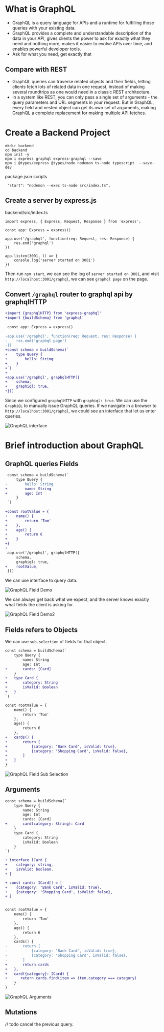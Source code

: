 # What is GraphQL
* GraphQL is a query language for APIs and a runtime for fulfilling those queries with your existing data.
* GraphQL provides a complete and understandable description of the data in your API, gives clients the power to ask for exactly what they need and nothing more, makes it easier to evolve APIs over time, and enables powerful developer tools.
* Ask for what you need, get exactly that

## Compare with REST
* GraphQL queries can traverse related objects and their fields, letting clients fetch lots of related data in one request, instead of making several roundtrips as one would need in a classic REST architecture.
* In a system like REST, you can only pass a single set of arguments - the query parameters and URL segments in your request. But in GraphQL, every field and nested object can get its own set of arguments, making GraphQL a complete replacement for making multiple API fetches. 

# Create a Backend Project

```
mkdir backend
cd backend 
npm init -y
npm i express graphql express-graphql --save
npm i @types/express @types/node nodemon ts-node typescript  --save-dev
```

package.json scripts
```
 "start": "nodemon --exec ts-node src/index.ts",
```

## Create a server by express.js

backend/src/index.ts
```
import express, { Express, Request, Response } from 'express';

const app: Express = express()

app.use('/graphql', function(req: Request, res: Response) {
    res.end('graphql')
})

app.listen(3001, () => {
    console.log('server started on 3001')
})
```

Then run `npm start`, we can see the log of `server started on 3001`, and visit `http://localhost:3001/graphql`, we can see `graphql page` on the page.

## Convert `/graphql` router to graphql api by graphqlHTTP
 
```diff
+import {graphqlHTTP} from 'express-graphql'
+import {buildSchema} from 'graphql'
 
 const app: Express = express()
 
-app.use('/graphql', function(req: Request, res: Response) {
-    res.end('graphql page')
-})
+const schema = buildSchema(`
+    type Query {
+        hello: String
+    }
+`)
+
+app.use('/graphql', graphqlHTTP({
+    schema,
+    graphiql: true,
+}))

```
Since we configured `graphqlHTTP` with `graphiql: true`. We can use the `GraphiQL` to manually issue GraphQL queries.
If we navigate in a browser to `http://localhost:3001/graphql`, we could see an interface that let us enter queries.

![GraphQL interface](./docs/graphQL_interface.jpg "GraphQL interface")

# Brief introduction about GraphQL 

## GraphQL queries Fields
``` diff
 const schema = buildSchema(`
     type Query {
-        hello: String
+        name: String
+        age: Int
     }
 `)
 
+const rootValue = {
+    name() {
+        return 'Tom'
+    },
+    age() {
+        return 6
+    }
+}
+
 app.use('/graphql', graphqlHTTP({
     schema,
     graphiql: true,
+    rootValue,
 }))

```
We can use interface to query data.

![GraphQL Field Demo](./docs/graphQL_field.jpg "GraphQL Field")

We can always get back what we expect, and the server knows exactly what fields the client is asking for.

![GraphQL Field Demo2](./docs/graphQL_field_2.jpg "GraphQL Field2")

## Fields refers to Objects

We can use `sub-selection` of fields for that object.

```diff
const schema = buildSchema(`
    type Query {
        name: String
        age: Int
+       cards: [Card]
    }
+   type Card {
+       category: String
+       isValid: Boolean
+   }
`)

const rootValue = {
    name() {
        return 'Tom'
    },
    age() {
        return 6
    },
+   cards() {
+       return [
+           {category: 'Bank Card', isValid: true},
+           {category: 'Shopping Card', isValid: false},
+       ]
+   }
}


```

![GraphQL Field Sub Selection](./docs/field_sub_selection.jpg "GraphQL Field Sub Selection")


## Arguments

```diff
const schema = buildSchema(`
    type Query {
        name: String
        age: Int
        cards: [Card]
+       card(category: String): Card
    }
    type Card {
        category: String
        isValid: Boolean
    }
`)

+ interface ICard {
+    category: string,
+    isValid: boolean,
+ }

+ const cards: ICard[] = [
+    {category: 'Bank Card', isValid: true},
+    {category: 'Shopping Card', isValid: false},
+ ]


const rootValue = {
    name() {
        return 'Tom'
    },
    age() {
        return 6
    },
    cards() {
-       return [
-           {category: 'Bank Card', isValid: true},
-           {category: 'Shopping Card', isValid: false},
-       ]
+       return cards
+   },
+   card({category}: ICard) {
+      return cards.find(item => item.category === category)
    }
}
```
![GraphQL Arguments](./docs/arguments.jpg "GraphQL Arguments")

## Mutations


// todo cancel the previous query.
